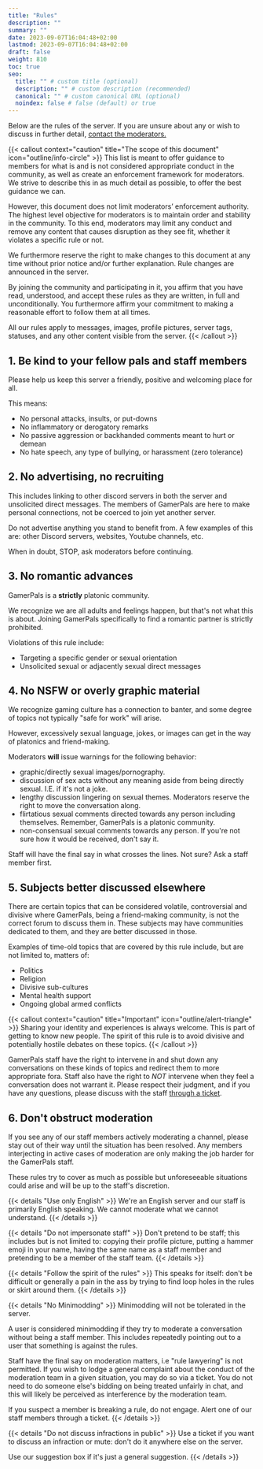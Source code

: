 ```yaml
---
title: "Rules"
description: ""
summary: ""
date: 2023-09-07T16:04:48+02:00
lastmod: 2023-09-07T16:04:48+02:00
draft: false
weight: 810
toc: true
seo:
  title: "" # custom title (optional)
  description: "" # custom description (recommended)
  canonical: "" # custom canonical URL (optional)
  noindex: false # false (default) or true
---
```


Below are the rules of the server. If you are unsure about any or wish to discuss in further detail, [contact the moderators.](https://discord.com/channels/142663614937956353/1374878540784337008)

{{< callout context="caution" title="The scope of this document" icon="outline/info-circle" >}}
This list is meant to offer guidance to members for what is and is not considered appropriate conduct in the community, as well as create an enforcement framework for moderators. We strive to describe this in as much detail as possible, to offer the best guidance we can.

However, this document does not limit moderators’ enforcement authority. The highest level objective for moderators is to maintain order and stability in the community. To this end, moderators may limit any conduct and remove any content that causes disruption as they see fit, whether it violates a specific rule or not.

We furthermore reserve the right to make changes to this document at any time without prior notice and/or further explanation. Rule changes are announced in the server.

By joining the community and participating in it, you affirm that you have read, understood, and accept these rules as they are written, in full and unconditionally. You furthermore affirm your commitment to making a reasonable effort to follow them at all times.

All our rules apply to messages, images, profile pictures, server tags, statuses, and any other content visible from the server.
{{< /callout >}}

## 1. Be kind to your fellow pals and staff members

Please help us keep this server a friendly, positive and welcoming place for all.

This means:
- No personal attacks, insults, or put-downs
- No inflammatory or derogatory remarks
- No passive aggression or backhanded comments meant to hurt or demean
- No hate speech, any type of bullying, or harassment (zero tolerance)

## 2. No advertising, no recruiting

This includes linking to other discord servers in both the server and unsolicited direct messages. The members of GamerPals are here to make personal connections, not be coerced to join yet another server.

Do not advertise anything you stand to benefit from. A few examples of this are: other Discord servers, websites, Youtube channels, etc.

When in doubt, STOP, ask moderators before continuing.

## 3. No romantic advances

GamerPals is a **strictly** platonic community.

We recognize we are all adults and feelings happen, but that's not what this is about. Joining GamerPals specifically to find a romantic partner is strictly prohibited.

Violations of this rule include:

- Targeting a specific gender or sexual orientation
- Unsolicited sexual or adjacently sexual direct messages

## 4. No NSFW or overly graphic material

We recognize gaming culture has a connection to banter, and some degree of topics not typically "safe for work" will arise.

However, excessively sexual language, jokes, or images can get in the way of platonics and friend-making.

Moderators **will** issue warnings for the following behavior:

- graphic/directly sexual images/pornography.
- discussion of sex acts without any meaning aside from being directly sexual. I.E. if it's not a joke.
- lengthy discussion lingering on sexual themes. Moderators reserve the right to move the conversation along.
- flirtatious sexual comments directed towards any person including themselves. Remember, GamerPals is a platonic community.
- non-consensual sexual comments towards any person. If you're not sure how it would be received, don't say it.

Staff will have the final say in what crosses the lines. Not sure? Ask a staff member first.

## 5. Subjects better discussed elsewhere

There are certain topics that can be considered volatile, controversial and divisive where GamerPals, being a friend-making community, is not the correct forum to discuss them in. These subjects may have communities dedicated to them, and they are better discussed in those.

Examples of time-old topics that are covered by this rule include, but are not limited to, matters of:

- Politics
- Religion
- Divisive sub-cultures
- Mental health support
- Ongoing global armed conflicts

{{< callout context="caution" title="Important" icon="outline/alert-triangle" >}}
Sharing your identity and experiences is always welcome. This is part of getting to know new people. The spirit of this rule is to avoid divisive and potentially hostile debates on these topics.
{{< /callout >}}

GamerPals staff have the right to intervene in and shut down any conversations on these kinds of topics and redirect them to more appropriate fora. Staff also have the right to *NOT* intervene when they feel a conversation does not warrant it. Please respect their judgment, and if you have any questions, please discuss with the staff [through a ticket](https://discord.com/channels/142663614937956353/1374878540784337008).

## 6. Don't obstruct moderation

If you see any of our staff members actively moderating a channel, please stay out of their way until the situation has been resolved. Any members interjecting in active cases of moderation are only making the job harder for the GamerPals staff.

These rules try to cover as much as possible but unforeseeable situations could arise and will be up to the staff's discretion.

{{< details "Use only English" >}}
We're an English server and our staff is primarily English speaking. We cannot moderate what we cannot understand.
{{< /details >}}

{{< details "Do not impersonate staff" >}}
Don't pretend to be staff; this includes but is not limited to: copying their profile picture, putting a hammer emoji in your name, having the same name as a staff member and pretending to be a member of the staff team.
{{< /details >}}

{{< details "Follow the spirit of the rules" >}}
This speaks for itself: don't be difficult or generally a pain in the ass by trying to find loop holes in the rules or skirt around them.
{{< /details >}}

{{< details "No Minimodding" >}}
Minimodding will not be tolerated in the server.

A user is considered minimodding if they try to moderate a conversation without being a staff member. This includes repeatedly pointing out to a user that something is against the rules.

Staff have the final say on moderation matters, i.e "rule lawyering" is not permitted. If you wish to lodge a general complaint about the conduct of the moderation team in a given situation, you may do so via a ticket. You do not need to do someone else's bidding on being treated unfairly in chat, and this will likely be perceived as interference by the moderation team.

If you suspect a member is breaking a rule, do not engage. Alert one of our staff members through a ticket.
{{< /details >}}

{{< details "Do not discuss infractions in public" >}}
Use a ticket if you want to discuss an infraction or mute: don't do it anywhere else on the server.

Use our suggestion box if it's just a general suggestion.
{{< /details >}}

